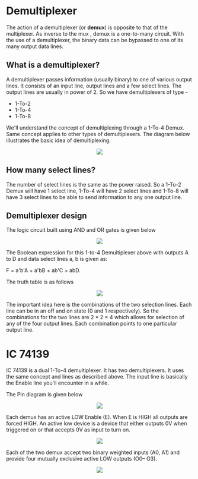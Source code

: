 # Demultiplexer

The action of a demultiplexer (or __demux__) is opposite to that of the multiplexer. As inverse to the mux , demux is a one-to-many circuit. With the use of a demultiplexer, the binary data can be bypassed to one of its many output data lines.

## What is a demultiplexer?
A demultiplexer passes information (usually binary) to one of various output lines. It consists of an input line, output lines and a few select lines. The output lines are usually in power of 2. So we have demultiplexers of type -

* 1-To-2 
* 1-To-4 
* 1-To-8 

We'll understand the concept of demultiplexing through a 1-To-4 Demux. Same concept applies to other types of demultiplexers. The diagram below illustrates the basic idea of demultiplexing.

<p align="center">
<img src="https://user-images.githubusercontent.com/58845531/79627971-587f5100-815a-11ea-8847-b723d57eac47.gif"/>
</p> 

## How many select lines?

The number of select lines is the same as the power raised. So a 1-To-2 Demux will have 1 select line, 1-To-4 will have 2 select lines and 1-To-8 will have 3 select lines to be able to send information to any one output line.

## Demultiplexer design 

The logic circuit built using AND and OR gates is given below

<p align="center">
<img src="https://user-images.githubusercontent.com/58845531/79628212-91202a00-815c-11ea-8b0d-2fd2ebe9fb71.gif"/>
</p> 

The Boolean expression for this 1-to-4 Demultiplexer above with outputs A to D and data select lines a, b is given as:

F = a'b'A + a'bB + ab'C + abD. 

The truth table is as follows
<p align="center">
<img src="https://user-images.githubusercontent.com/58845531/79628406-58815000-815e-11ea-8171-91c01559a5a0.png"/>
</p> 

The important idea here is the combinations of the two selection lines. Each line can be in an off and on state (0 and 1 respectively). So the combinations for the two lines are 2 * 2 = 4 which allows for selection of any of the four output lines. Each combination points to one particular output line.  

# IC 74139

IC 74139 is a dual 1-To-4 demultiplexer. It has two demultiplexers. It uses the same concept and lines as described above. The input line is basically the Enable line you'll encounter in a while.

The Pin diagram is given below

<p align="center">
<img src="https://user-images.githubusercontent.com/58845531/79628670-9c755480-8160-11ea-8339-ff6723fd51c1.png"/>
</p> 
 
Each demux has an active LOW Enable (E). When E is HIGH all outputs are forced HIGH. An active low device is a device that either outputs 0V when triggered on or that accepts 0V as input to turn on.

<p align="center">
<img src="https://user-images.githubusercontent.com/58845531/79628716-24f3f500-8161-11ea-96f5-5bbb587d7cf8.png"/>
</p> 

Each of the two demux accept two binary weighted inputs (A0, A1) and provide four mutually exclusive active LOW outputs (O0– O3). 

<p align="center">
<img src="https://user-images.githubusercontent.com/58845531/79628833-43a6bb80-8162-11ea-80b6-6ed28f4f1e25.png"/>
</p> 
